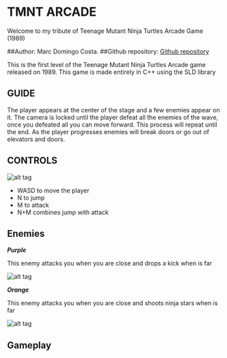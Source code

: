 # TMNT ARCADE
Welcome to my tribute of Teenage Mutant Ninja Turtles Arcade Game (1989)

##Author:
Marc Domingo Costa.
##Github repository:
[Github repository](https://github.com/codeck1/TMNT-ARCADE)


This is the first level of the Teenage Mutant Ninja Turtles Arcade game released on 1989. 
This game is made entirely in C++ using the SLD library 

## GUIDE
The player appears at the center of the stage and a few enemies appear on it. The camera is locked until the player defeat all the enemies of the wave, once you defeated all you can move forward. This process will repeat until the end.
As the player progresses enemies will break doors or go out of elevators and doors.

## CONTROLS
![alt tag](http://i.imgur.com/IklSanH.png)
 * WASD to move the player
 * N to jump
 * M to attack
 * N+M combines jump with attack

## Enemies
***Purple***

This enemy attacks you when you are close and drops a kick when is far

![alt tag](http://i.imgur.com/XwOJBO4.png)

***Orange***

This enemy attacks you when you are close and shoots ninja stars when is far

![alt tag](http://i.imgur.com/0H73DJb.png)

## Gameplay
